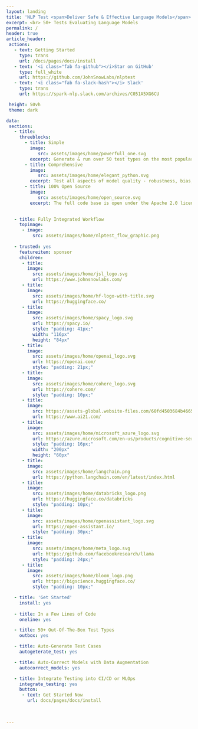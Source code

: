 ```yaml
---
layout: landing
title: 'NLP Test <span>Deliver Safe & Effective Language Models</span>'
excerpt: <br> 50+ Tests Evaluating Language Models
permalink: /
header: true
article_header:
 actions:
   - text: Getting Started
     type: trans
     url: /docs/pages/docs/install   
   - text: '<i class="fab fa-github"></i>Star on GitHub'
     type: full_white
     url: https://github.com/JohnSnowLabs/nlptest 
   - text: '<i class="fab fa-slack-hash"></i> Slack'
     type: trans
     url: https://spark-nlp.slack.com/archives/C051A5XG6CU   

 height: 50vh
 theme: dark

data:
 sections:
   - title:
     threeblocks:
       - title: Simple
         image: 
            src: assets/images/home/powerfull_one.svg
         excerpt: Generate & run over 50 test types on the most popular NLP frameworks & tasks with 1 line of code
       - title: Comprehensive
         image: 
            src: assets/images/home/elegant_python.svg
         excerpt: Test all aspects of model quality - robustness, bias, fairness, representation and accuracy - before going to production
       - title: 100% Open Source
         image: 
            src: assets/images/home/open_source.svg
         excerpt: The full code base is open under the Apache 2.0 license, designed for easy extension and AI community collaboration  

           
   - title: Fully Integrated Workflow
     topimage: 
      - image:
          src: assets/images/home/nlptest_flow_graphic.png
        
   - trusted: yes
     featureitem: sponsor
     children:
      - title:
        image:
          src: assets/images/home/jsl_logo.svg
          url: https://www.johnsnowlabs.com/
      - title:
        image:
          src: assets/images/home/hf-logo-with-title.svg 
          url: https://huggingface.co/
      - title:
        image:
          src: assets/images/home/spacy_logo.svg
          url: https://spacy.io/
          style: "padding: 41px;"
          width: "116px"
          height: "84px"
      - title:
        image:
          src: assets/images/home/openai_logo.svg
          url: https://openai.com/
          style: "padding: 21px;"
      - title:
        image:
          src: assets/images/home/cohere_logo.svg
          url: https://cohere.com/
          style: "padding: 10px;"
      - title:
        image:
          src: https://assets-global.website-files.com/60fd4503684b466578c0d307/60ff0505b0dbe005faac0c84_AI21%20Logo.svg
          url: https://www.ai21.com/
      - title:
        image:
          src: assets/images/home/microsoft_azure_logo.svg
          url: https://azure.microsoft.com/en-us/products/cognitive-services/openai-service
          style: "padding: 16px;"
          width: "200px"
          height: "60px"
      - title:
        image:
          src: assets/images/home/langchain.png
          url: https://python.langchain.com/en/latest/index.html
      - title:
        image:
          src: assets/images/home/databricks_logo.png
          url: https://huggingface.co/databricks
          style: "padding: 10px;"
      - title:
        image:
          src: assets/images/home/openassistant_logo.svg
          url: https://open-assistant.io/
          style: "padding: 30px;"
      - title:
        image:
          src: assets/images/home/meta_logo.svg
          url: https://github.com/facebookresearch/llama
          style: "padding: 24px;"
      - title:
        image:
          src: assets/images/home/bloom_logo.png
          url: https://bigscience.huggingface.co/
          style: "padding: 10px;"

   - title: 'Get Started'
     install: yes
  
   - title: In a Few Lines of Code
     oneline: yes

   - title: 50+ Out-Of-The-Box Test Types
     outbox: yes

   - title: Auto-Generate Test Cases
     autogeterate_test: yes

   - title: Auto-Correct Models with Data Augmentation
     autocorrect_models: yes

   - title: Integrate Testing into CI/CD or MLOps
     integrate_testing: yes
     button:
      - text: Get Started Now
        url: docs/pages/docs/install

        
    
---
```

